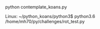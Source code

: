  python contemplate_koans.py

Linux:
 ~/python_koans/python3$ python3.6 /home/mh70/py/challenges/rot_test.py